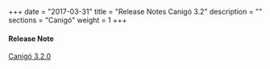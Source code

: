 +++
date        = "2017-03-31"
title       = "Release Notes Canigó 3.2"
description = ""
sections    = "Canigó"
weight      = 1
+++

#### Release Note

[Canigó 3.2.0](http://cstd.ctti.gencat.cat/jiracstd/browse/CAN/fixforversion/10450)





